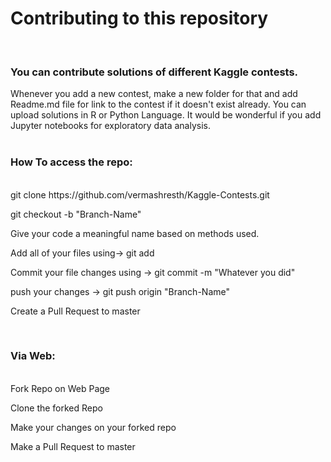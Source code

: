 

<H1>Contributing to this repository</H1>
<br>
<H3>You can contribute solutions of different Kaggle contests.</H3>
Whenever you add a new contest, make a new folder for that and add Readme.md file for link to the contest if it doesn't exist already.
You can upload solutions in R or Python Language. It would be wonderful if you add Jupyter notebooks for exploratory data analysis.
<br>
<br>
<H3>How To access the repo:</H3>
<br>
git clone https://github.com/vermashresth/Kaggle-Contests.git

git checkout -b "Branch-Name"

Give your code a meaningful name based on methods used.

Add all of your files using-> git add

Commit your file changes using -> git commit -m "Whatever you did"

push your changes -> git push origin "Branch-Name"

Create a Pull Request to master

<br>
<h3>Via Web:</h3>
<br>
Fork Repo on Web Page

Clone the forked Repo

Make your changes on your forked repo

Make a Pull Request to master


